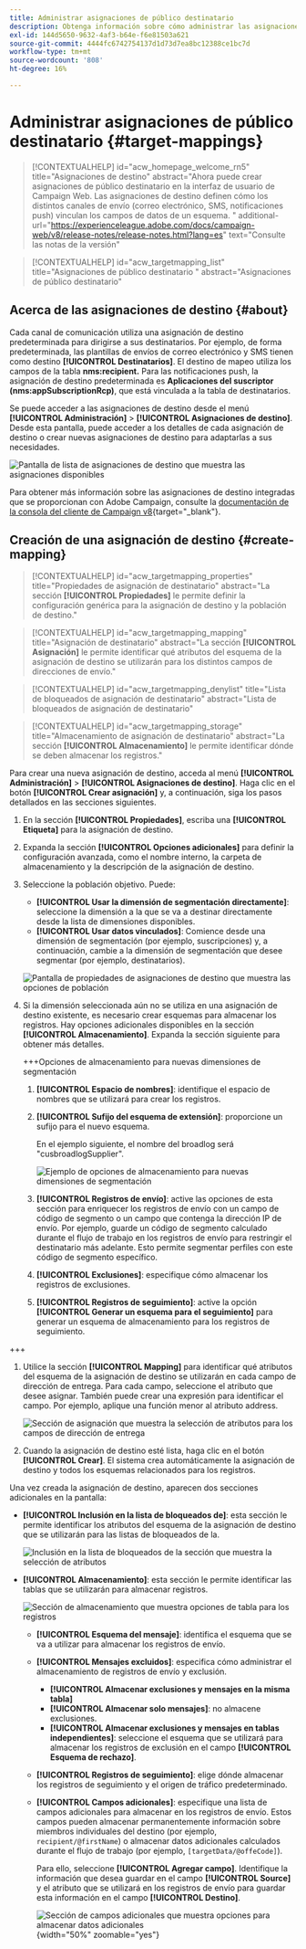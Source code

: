 ```yaml
---
title: Administrar asignaciones de público destinatario
description: Obtenga información sobre cómo administrar las asignaciones de destino.
exl-id: 144d5650-9632-4af3-b64e-f6e81503a621
source-git-commit: 4444fc6742754137d1d73d7ea8bc12388ce1bc7d
workflow-type: tm+mt
source-wordcount: '808'
ht-degree: 16%

---
```


# Administrar asignaciones de público destinatario {#target-mappings}

>[!CONTEXTUALHELP]
>id="acw_homepage_welcome_rn5"
>title="Asignaciones de destino"
>abstract="Ahora puede crear asignaciones de público destinatario en la interfaz de usuario de Campaign Web. Las asignaciones de destino definen cómo los distintos canales de envío (correo electrónico, SMS, notificaciones push) vinculan los campos de datos de un esquema. "
>additional-url="https://experienceleague.adobe.com/docs/campaign-web/v8/release-notes/release-notes.html?lang=es" text="Consulte las notas de la versión"

>[!CONTEXTUALHELP]
>id="acw_targetmapping_list"
>title="Asignaciones de público destinatario "
>abstract="Asignaciones de público destinatario"

## Acerca de las asignaciones de destino {#about}

Cada canal de comunicación utiliza una asignación de destino predeterminada para dirigirse a sus destinatarios. Por ejemplo, de forma predeterminada, las plantillas de envíos de correo electrónico y SMS tienen como destino **[!UICONTROL Destinatarios]**. El destino de mapeo utiliza los campos de la tabla **nms:recipient.** Para las notificaciones push, la asignación de destino predeterminada es **Aplicaciones del suscriptor (nms:appSubscriptionRcp)**, que está vinculada a la tabla de destinatarios.

Se puede acceder a las asignaciones de destino desde el menú **[!UICONTROL Administración]** > **[!UICONTROL Asignaciones de destino]**. Desde esta pantalla, puede acceder a los detalles de cada asignación de destino o crear nuevas asignaciones de destino para adaptarlas a sus necesidades.

![Pantalla de lista de asignaciones de destino que muestra las asignaciones disponibles](assets/target-mappings-list.png)

Para obtener más información sobre las asignaciones de destino integradas que se proporcionan con Adobe Campaign, consulte la [documentación de la consola del cliente de Campaign v8](https://experienceleague.adobe.com/docs/campaign/campaign-v8/audience/add-profiles/target-mappings.html?lang=es){target="_blank"}.

## Creación de una asignación de destino {#create-mapping}

>[!CONTEXTUALHELP]
>id="acw_targetmapping_properties"
>title="Propiedades de asignación de destinatario"
>abstract="La sección **[!UICONTROL Propiedades]** le permite definir la configuración genérica para la asignación de destino y la población de destino."

>[!CONTEXTUALHELP]
>id="acw_targetmapping_mapping"
>title="Asignación de destinatario"
>abstract="La sección **[!UICONTROL Asignación]** le permite identificar qué atributos del esquema de la asignación de destino se utilizarán para los distintos campos de direcciones de envío."

>[!CONTEXTUALHELP]
>id="acw_targetmapping_denylist"
>title="Lista de bloqueados de asignación de destinatario"
>abstract="Lista de bloqueados de asignación de destinatario"

>[!CONTEXTUALHELP]
>id="acw_targetmapping_storage"
>title="Almacenamiento de asignación de destinatario"
>abstract="La sección **[!UICONTROL Almacenamiento]** le permite identificar dónde se deben almacenar los registros."

Para crear una nueva asignación de destino, acceda al menú **[!UICONTROL Administración]** > **[!UICONTROL Asignaciones de destino]**. Haga clic en el botón **[!UICONTROL Crear asignación]** y, a continuación, siga los pasos detallados en las secciones siguientes.

1. En la sección **[!UICONTROL Propiedades]**, escriba una **[!UICONTROL Etiqueta]** para la asignación de destino.

1. Expanda la sección **[!UICONTROL Opciones adicionales]** para definir la configuración avanzada, como el nombre interno, la carpeta de almacenamiento y la descripción de la asignación de destino.

1. Seleccione la población objetivo. Puede:

   * **[!UICONTROL Usar la dimensión de segmentación directamente]**: seleccione la dimensión a la que se va a destinar directamente desde la lista de dimensiones disponibles.
   * **[!UICONTROL Usar datos vinculados]**: Comience desde una dimensión de segmentación (por ejemplo, suscripciones) y, a continuación, cambie a la dimensión de segmentación que desee segmentar (por ejemplo, destinatarios).

   ![Pantalla de propiedades de asignaciones de destino que muestra las opciones de población](assets/target-mappings-properties.png)

1. Si la dimensión seleccionada aún no se utiliza en una asignación de destino existente, es necesario crear esquemas para almacenar los registros. Hay opciones adicionales disponibles en la sección **[!UICONTROL Almacenamiento]**. Expanda la sección siguiente para obtener más detalles.

   +++Opciones de almacenamiento para nuevas dimensiones de segmentación

   1. **[!UICONTROL Espacio de nombres]**: identifique el espacio de nombres que se utilizará para crear los registros.
   1. **[!UICONTROL Sufijo del esquema de extensión]**: proporcione un sufijo para el nuevo esquema.

      En el ejemplo siguiente, el nombre del broadlog será &quot;cusbroadlogSupplier&quot;.

      ![Ejemplo de opciones de almacenamiento para nuevas dimensiones de segmentación](assets/target-mappings-new.png)

   1. **[!UICONTROL Registros de envío]**: active las opciones de esta sección para enriquecer los registros de envío con un campo de código de segmento o un campo que contenga la dirección IP de envío. Por ejemplo, guarde un código de segmento calculado durante el flujo de trabajo en los registros de envío para restringir el destinatario más adelante. Esto permite segmentar perfiles con este código de segmento específico.

   1. **[!UICONTROL Exclusiones]**: especifique cómo almacenar los registros de exclusiones.

   1. **[!UICONTROL Registros de seguimiento]**: active la opción **[!UICONTROL Generar un esquema para el seguimiento]** para generar un esquema de almacenamiento para los registros de seguimiento.

+++

1. Utilice la sección **[!UICONTROL Mapping]** para identificar qué atributos del esquema de la asignación de destino se utilizarán en cada campo de dirección de entrega. Para cada campo, seleccione el atributo que desee asignar. También puede crear una expresión para identificar el campo. Por ejemplo, aplique una función menor al atributo address.

   ![Sección de asignación que muestra la selección de atributos para los campos de dirección de entrega](assets/target-mappings-mapping.png)

1. Cuando la asignación de destino esté lista, haga clic en el botón **[!UICONTROL Crear]**. El sistema crea automáticamente la asignación de destino y todos los esquemas relacionados para los registros.

Una vez creada la asignación de destino, aparecen dos secciones adicionales en la pantalla:

* **[!UICONTROL Inclusión en la lista de bloqueados de]**: esta sección le permite identificar los atributos del esquema de la asignación de destino que se utilizarán para las listas de bloqueados de la.

  ![Inclusión en la lista de bloqueados de la sección que muestra la selección de atributos](assets/target-mappings-denylisting.png)

* **[!UICONTROL Almacenamiento]**: esta sección le permite identificar las tablas que se utilizarán para almacenar registros.

  ![Sección de almacenamiento que muestra opciones de tabla para los registros](assets/target-mappings-storage.png)

   * **[!UICONTROL Esquema del mensaje]**: identifica el esquema que se va a utilizar para almacenar los registros de envío.
   * **[!UICONTROL Mensajes excluidos]**: especifica cómo administrar el almacenamiento de registros de envío y exclusión.

      * **[!UICONTROL Almacenar exclusiones y mensajes en la misma tabla]**
      * **[!UICONTROL Almacenar solo mensajes]**: no almacene exclusiones.
      * **[!UICONTROL Almacenar exclusiones y mensajes en tablas independientes]**: seleccione el esquema que se utilizará para almacenar los registros de exclusión en el campo **[!UICONTROL Esquema de rechazo]**.

   * **[!UICONTROL Registros de seguimiento]**: elige dónde almacenar los registros de seguimiento y el origen de tráfico predeterminado.
   * **[!UICONTROL Campos adicionales]**: especifique una lista de campos adicionales para almacenar en los registros de envío. Estos campos pueden almacenar permanentemente información sobre miembros individuales del destino (por ejemplo, `recipient/@firstName`) o almacenar datos adicionales calculados durante el flujo de trabajo (por ejemplo, `[targetData/@offeCode]`).

     Para ello, seleccione **[!UICONTROL Agregar campo]**. Identifique la información que desea guardar en el campo **[!UICONTROL Source]** y el atributo que se utilizará en los registros de envío para guardar esta información en el campo **[!UICONTROL Destino]**.

     ![Sección de campos adicionales que muestra opciones para almacenar datos adicionales](assets/target-mappings-additional.png){width="50%" zoomable="yes"}